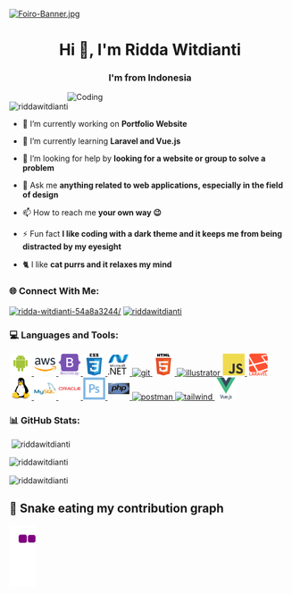 [![Foiro-Banner.jpg](https://i.postimg.cc/0yDnVPzb/Foiro-Banner.jpg)](https://postimg.cc/K1ctzXr2)
<h1 align="center">Hi 👋, I'm Ridda Witdianti</h1>
<h3 align="center">I'm from Indonesia</h3>
<img align="right" alt="Coding" width="400" src="https://cdn.dribbble.com/users/2704414/screenshots/7466903/media/b08ab576316bd4582fef189f471cd9e5.gif">

<p align="left"> <img src="https://komarev.com/ghpvc/?username=riddawitdianti&label=Profile%20views&color=0e75b6&style=flat" alt="riddawitdianti" /> </p>

- 🔭 I’m currently working on **Portfolio Website**

- 🌱 I’m currently learning **Laravel and Vue.js**

- 🤝 I’m looking for help by **looking for a website or group to solve a problem**

- 💬 Ask me **anything related to web applications, especially in the field of design**

- 📫 How to reach me **your own way 😉**

- ⚡ Fun fact **I like coding with a dark theme and it keeps me from being**
   **distracted by my eyesight**
   
- 🐈 I like  **cat purrs and it relaxes my mind**

<h3 align="left" >🌐 Connect With Me:</h3>
<p align="left">
<a href="https://linkedin.com/in/ridda-witdianti-54a8a3244/" target="blank"><img align="center" src="https://img.shields.io/badge/LinkedIn-0077B5?style=for-the-badge&logo=linkedin&logoColor=white" alt="ridda-witdianti-54a8a3244/" height="30" width="100" /></a>
<a href="https://dribbble.com/riddawitdianti" target="blank"><img align="center" src="https://img.shields.io/badge/Dribbble-EA4C89?style=for-the-badge&logo=dribbble&logoColor=white" alt="riddawitdianti" height="30" width="100" /></a>
</p>

<h3 align="left">💻 Languages and Tools:</h3>
<p align="left"> <a href="https://developer.android.com" target="_blank" rel="noreferrer"> <img src="https://raw.githubusercontent.com/devicons/devicon/master/icons/android/android-original-wordmark.svg" alt="android" width="40" height="40"/> </a> <a href="https://aws.amazon.com" target="_blank" rel="noreferrer"> <img src="https://raw.githubusercontent.com/devicons/devicon/master/icons/amazonwebservices/amazonwebservices-original-wordmark.svg" alt="aws" width="40" height="40"/> </a> <a href="https://getbootstrap.com" target="_blank" rel="noreferrer"> <img src="https://raw.githubusercontent.com/devicons/devicon/master/icons/bootstrap/bootstrap-plain-wordmark.svg" alt="bootstrap" width="40" height="40"/> </a> <a href="https://www.w3schools.com/css/" target="_blank" rel="noreferrer"> <img src="https://raw.githubusercontent.com/devicons/devicon/master/icons/css3/css3-original-wordmark.svg" alt="css3" width="40" height="40"/> </a> <a href="https://dotnet.microsoft.com/" target="_blank" rel="noreferrer"> <img src="https://raw.githubusercontent.com/devicons/devicon/master/icons/dot-net/dot-net-original-wordmark.svg" alt="dotnet" width="40" height="40"/> </a> <a href="https://git-scm.com/" target="_blank" rel="noreferrer"> <img src="https://www.vectorlogo.zone/logos/git-scm/git-scm-icon.svg" alt="git" width="40" height="40"/> </a> <a href="https://www.w3.org/html/" target="_blank" rel="noreferrer"> <img src="https://raw.githubusercontent.com/devicons/devicon/master/icons/html5/html5-original-wordmark.svg" alt="html5" width="40" height="40"/> </a> <a href="https://www.adobe.com/in/products/illustrator.html" target="_blank" rel="noreferrer"> <img src="https://www.vectorlogo.zone/logos/adobe_illustrator/adobe_illustrator-icon.svg" alt="illustrator" width="40" height="40"/> </a> <a href="https://developer.mozilla.org/en-US/docs/Web/JavaScript" target="_blank" rel="noreferrer"> <img src="https://raw.githubusercontent.com/devicons/devicon/master/icons/javascript/javascript-original.svg" alt="javascript" width="40" height="40"/> </a> <a href="https://laravel.com/" target="_blank" rel="noreferrer"> <img src="https://raw.githubusercontent.com/devicons/devicon/master/icons/laravel/laravel-plain-wordmark.svg" alt="laravel" width="40" height="40"/> </a> <a href="https://www.linux.org/" target="_blank" rel="noreferrer"> <img src="https://raw.githubusercontent.com/devicons/devicon/master/icons/linux/linux-original.svg" alt="linux" width="40" height="40"/> </a> <a href="https://www.mysql.com/" target="_blank" rel="noreferrer"> <img src="https://raw.githubusercontent.com/devicons/devicon/master/icons/mysql/mysql-original-wordmark.svg" alt="mysql" width="40" height="40"/> </a> <a href="https://www.oracle.com/" target="_blank" rel="noreferrer"> <img src="https://raw.githubusercontent.com/devicons/devicon/master/icons/oracle/oracle-original.svg" alt="oracle" width="40" height="40"/> </a> <a href="https://www.photoshop.com/en" target="_blank" rel="noreferrer"> <img src="https://raw.githubusercontent.com/devicons/devicon/master/icons/photoshop/photoshop-line.svg" alt="photoshop" width="40" height="40"/> </a> <a href="https://www.php.net" target="_blank" rel="noreferrer"> <img src="https://raw.githubusercontent.com/devicons/devicon/master/icons/php/php-original.svg" alt="php" width="40" height="40"/> </a> <a href="https://postman.com" target="_blank" rel="noreferrer"> <img src="https://www.vectorlogo.zone/logos/getpostman/getpostman-icon.svg" alt="postman" width="40" height="40"/> </a> <a href="https://tailwindcss.com/" target="_blank" rel="noreferrer"> <img src="https://www.vectorlogo.zone/logos/tailwindcss/tailwindcss-icon.svg" alt="tailwind" width="40" height="40"/> </a> <a href="https://vuejs.org/" target="_blank" rel="noreferrer"> <img src="https://raw.githubusercontent.com/devicons/devicon/master/icons/vuejs/vuejs-original-wordmark.svg" alt="vuejs" width="40" height="40"/> </a> </p>

<h3 align="left" >📊 GitHub Stats:</h3>
<p>&nbsp;<img align="center" src="https://github-readme-stats.vercel.app/api?username=riddawitdianti&show_icons=true&locale=en&theme=tokyonight" alt="riddawitdianti" /></p>

<p><img align="center" src="https://github-readme-streak-stats.herokuapp.com/?user=riddawitdianti&theme=tokyonight" alt="riddawitdianti" /></p>

<p><img align="center" src="https://github-readme-stats.vercel.app/api/top-langs?username=riddawitdianti&show_icons=true&locale=en&layout=compact" alt="riddawitdianti" /></p>


## 🐍 Snake eating my contribution graph ##
![snake gif](https://github.com/RiddaWitdianti/RiddaWitdianti/blob/output/github-contribution-grid-snake.gif)
